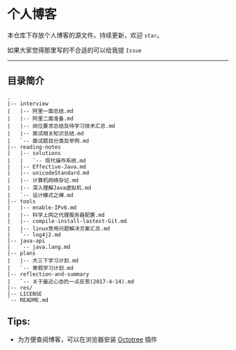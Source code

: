 # 个人博客

本仓库下存放个人博客的源文件。持续更新，欢迎 `star`。

如果大家觉得那里写的不合适的可以给我提 `Issue`

---

## 目录简介

```
.
|-- interview
|   |-- 阿里一面总结.md
|   |-- 阿里二面准备.md
|   |-- 岗位要求总结及待学习技术汇总.md
|   |-- 面试相关知识总结.md
|   `-- 面试题目分类及举例.md
|-- reading-notes
|   |-- solutions
|   |   `-- 现代操作系统.md
|   |-- Effective-Java.md
|   |-- unicodeStandard.md
|   |-- 计算机网络杂记.md
|   |-- 深入理解Java虚拟机.md
|   `-- 设计模式之禅.md
|-- tools
|   |-- enable-IPv6.md
|   |-- 科学上网之代理服务器配置.md
|   |-- compile-install-lastest-Git.md
|   |-- linux常用问题解决方案汇总.md
|   `-- log4j2.md
|-- java-api
|   `-- java.lang.md
|-- plans
|   |-- 大三下学习计划.md
|   `-- 寒假学习计划.md
|-- reflection-and-summary
|   `-- 关于最近心态的一点反思(2017-4-14).md
|-- res/
|-- LICENSE
`-- README.md
```

## Tips:

- 为方便查阅博客，可以在浏览器安装 [Octotree](https://github.com/buunguyen/octotree) 插件
